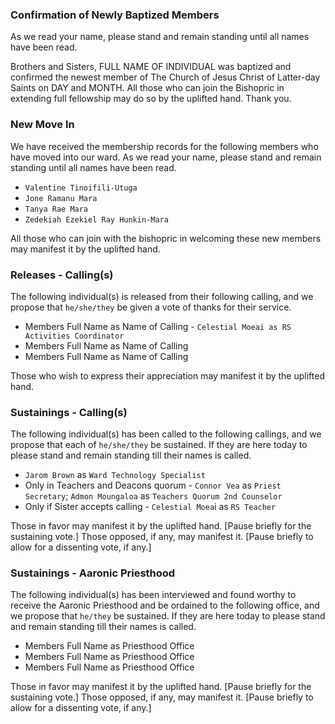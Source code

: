 ### Confirmation of Newly Baptized Members
As we read your name, please stand and remain standing until all names have been read.

Brothers and Sisters,
FULL NAME OF INDIVIDUAL was baptized and confirmed the newest member of The Church of Jesus Christ of Latter-day Saints on DAY and MONTH. All those who can join the Bishopric in extending full fellowship may do so by the uplifted hand. Thank you.

### New Move In
We have received the membership records for the following members who have moved into our ward. 
As we read your name, please stand and remain standing until all names have been read.

+ `Valentine Tinoifili-Utuga`
+ `Jone Ramanu Mara`
+ `Tanya Rae Mara`
+ `Zedekiah Ezekiel Ray Hunkin-Mara`

All those who can join with the bishopric in welcoming these new members may manifest it by the uplifted hand.

### Releases - Calling(s)
The following individual(s) is released from their following calling, and we propose that `he/she/they` be given a vote of thanks for their service.

+ Members Full Name as Name of Calling - `Celestial Moeai as RS Activities Coordinator`
+ Members Full Name as Name of Calling
+ Members Full Name as Name of Calling

Those who wish to express their appreciation may manifest it by the uplifted hand.

### Sustainings - Calling(s)
The following individual(s) has been called to the following callings, and we propose that each of `he/she/they` be sustained. If they are here today to please stand and remain standing till their names is called.

+ `Jarom Brown` as `Ward Technology Specialist`
+ Only in Teachers and Deacons quorum - `Connor Vea` as `Priest Secretary`; `Admon Moungaloa` as `Teachers Quorum 2nd Counselor`
+ Only if Sister accepts calling - `Celestial Moea`i as `RS Teacher`
  
Those in favor may manifest it by the uplifted hand. [Pause briefly for the sustaining vote.]
Those opposed, if any, may manifest it. [Pause briefly to allow for a dissenting vote, if any.]

### Sustainings - Aaronic Priesthood
The following individual(s) has been interviewed and found worthy to receive the Aaronic Priesthood and be ordained to the following office, and we propose that `he/they` be sustained. If they are here today to please stand and remain standing till their names is called.

+ Members Full Name as Priesthood Office
+ Members Full Name as Priesthood Office
+ Members Full Name as Priesthood Office
  
Those in favor may manifest it by the uplifted hand. [Pause briefly for the sustaining vote.]
Those opposed, if any, may manifest it. [Pause briefly to allow for a dissenting vote, if any.]

